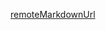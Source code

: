 <!-- markdownlint-disable-file MD041-->
[remoteMarkdownUrl](https://raw.githubusercontent.com/Torimune29/project-template/main/README.md)
